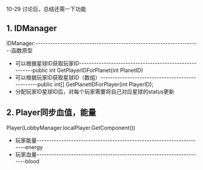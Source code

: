 10-29 讨论后，总结还需一下功能

## 1. IDManager
IDManager:--------------------------------------------------------------------函数原型
* 可以根据星球ID获取玩家ID-------------------------------------------------------public int GetPlayerIDForPlanet(int PlanetID)
* 可以根据玩家ID获取星球ID（数组）------------------------------------------------public int[] GetPlanetIDForPlayer(int PlayerID);
* 分配玩家ID星球ID后，对每个玩家需要将自己对应星球的status更新

## 2. Player同步血值，能量
Player(LobbyManager.localPlayer.GetComponent<PlayerProfile>())
<SyncVar>
* 玩家能量---------------------------------------------------------------------energy
* 玩家血量---------------------------------------------------------------------blood
